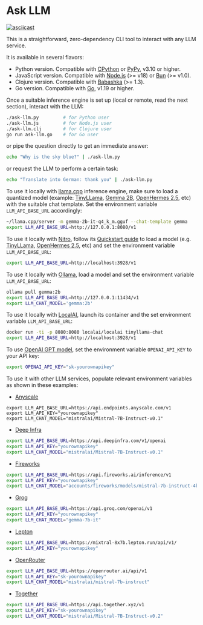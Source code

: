 # Ask LLM

[![asciicast](https://asciinema.org/a/646222.svg)](https://asciinema.org/a/646222)

This is a straightforward, zero-dependency CLI tool to interact with any LLM service.

It is available in several flavors:

* Python version. Compatible with [CPython](https://python.org) or [PyPy](https://pypy.org),  v3.10 or higher.
* JavaScript version. Compatible with [Node.js](https://nodejs.org) (>= v18) or [Bun](https://bun.sh) (>= v1.0).
* Clojure version. Compatible with [Babashka](https://babashka.org/) (>= 1.3).
* Go version. Compatible with [Go](https://golang.org), v1.19 or higher.

Once a suitable inference engine is set up (local or remote, read the next section), interact with the LLM:
```bash
./ask-llm.py         # for Python user
./ask-llm.js         # for Node.js user
./ask-llm.clj        # for Clojure user
go run ask-llm.go    # for Go user
```

or pipe the question directly to get an immediate answer:
```bash
echo "Why is the sky blue?" | ./ask-llm.py
```

or request the LLM to perform a certain task:
```bash
echo "Translate into German: thank you" | ./ask-llm.py
```

To use it locally with [llama.cpp](https://github.com/ggerganov/llama.cpp) inference engine, make sure to load a quantized model (example: [TinyLLama](https://huggingface.co/TheBloke/TinyLlama-1.1B-Chat-v1.0-GGUF), [Gemma 2B](https://huggingface.co/google/gemma-2b-it-GGUF), [OpenHermes 2.5](https://huggingface.co/TheBloke/OpenHermes-2.5-Mistral-7B-GGUF), etc) with the suitable chat template. Set the environment variable `LLM_API_BASE_URL` accordingly:
```bash
~/llama.cpp/server -m gemma-2b-it-q4_k_m.gguf --chat-template gemma
export LLM_API_BASE_URL=http://127.0.0.1:8080/v1
```

To use it locally with [Nitro](https://nitro.jan.ai/), follow its [Quickstart guide](https://nitro.jan.ai/quickstart#step-4-load-model) to load a model (e.g. [TinyLLama](https://huggingface.co/TheBloke/TinyLlama-1.1B-Chat-v1.0-GGUF), [OpenHermes 2.5](https://huggingface.co/TheBloke/OpenHermes-2.5-Mistral-7B-GGUF), etc) and set the environment variable `LLM_API_BASE_URL`:
```bash
export LLM_API_BASE_URL=http://localhost:3928/v1
```

To use it locally with [Ollama](https://ollama.com/), load a model and set the environment variable `LLM_API_BASE_URL`:
```bash
ollama pull gemma:2b
export LLM_API_BASE_URL=http://127.0.0.1:11434/v1
export LLM_CHAT_MODEL='gemma:2b'
```

To use it locally with [LocalAI](https://localai.io), launch its container and the set environment variable `LLM_API_BASE_URL`:
```bash
docker run -ti -p 8080:8080 localai/localai tinyllama-chat
export LLM_API_BASE_URL=http://localhost:3928/v1
```

To use [OpenAI GPT model](https://platform.openai.com/docs), set the environment variable `OPENAI_API_KEY` to your API key:
```bash
export OPENAI_API_KEY="sk-yourownapikey"
```

To use it with other LLM services, populate relevant environment variables as shown in these examples:

* [Anyscale](https://www.anyscale.com/)
```
export LLM_API_BASE_URL=https://api.endpoints.anyscale.com/v1
export LLM_API_KEY="yourownapikey"
export LLM_CHAT_MODEL="mistralai/Mistral-7B-Instruct-v0.1"
```

* [Deep Infra](https://deepinfra.com)
```bash
export LLM_API_BASE_URL=https://api.deepinfra.com/v1/openai
export LLM_API_KEY="yourownapikey"
export LLM_CHAT_MODEL="mistralai/Mistral-7B-Instruct-v0.1"
```

* [Fireworks](https://fireworks.ai/)
```bash
export LLM_API_BASE_URL=https://api.fireworks.ai/inference/v1
export LLM_API_KEY="yourownapikey"
export LLM_CHAT_MODEL="accounts/fireworks/models/mistral-7b-instruct-4k"
```

* [Grog](https://groq.com/)
```bash
export LLM_API_BASE_URL=https://api.groq.com/openai/v1
export LLM_API_KEY="yourownapikey"
export LLM_CHAT_MODEL="gemma-7b-it"
```

* [Lepton](https://lepton.ai)
```bash
export LLM_API_BASE_URL=https://mixtral-8x7b.lepton.run/api/v1/
export LLM_API_KEY="yourownapikey"
```

* [OpenRouter](https://openrouter.ai/)
```bash
export LLM_API_BASE_URL=https://openrouter.ai/api/v1
export LLM_API_KEY="sk-yourownapikey"
export LLM_CHAT_MODEL="mistralai/mistral-7b-instruct"
```

* [Together](https://www.together.ai/)
```bash
export LLM_API_BASE_URL=https://api.together.xyz/v1
export LLM_API_KEY="sk-yourownapikey"
export LLM_CHAT_MODEL="mistralai/Mistral-7B-Instruct-v0.2"
```